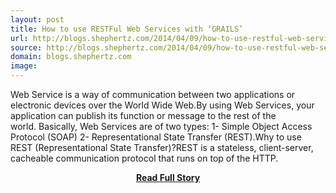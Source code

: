 ```yaml
---
layout: post
title: How to use RESTFul Web Services with ‘GRAILS’
url: http://blogs.shephertz.com/2014/04/09/how-to-use-restful-web-services-with-grails/
source: http://blogs.shephertz.com/2014/04/09/how-to-use-restful-web-services-with-grails/
domain: blogs.shephertz.com
image: 
---
```


<p>Web Service is a way of communication between two applications or electronic devices over the World Wide Web.By using Web Services, your application can publish its function or message to the rest of the world. Basically, Web Services are of two types: 1- Simple Object Access Protocol (SOAP) 2- Representational State Transfer (REST).Why to use REST (Representational State Transfer)?REST is a stateless, client-server, cacheable communication protocol that runs on top of the HTTP.</p>
<center><p><a href="http://blogs.shephertz.com/2014/04/09/how-to-use-restful-web-services-with-grails/" style='padding:25px; font-sze:18px; font-weight: bold;'>Read Full Story</a></p></center>
